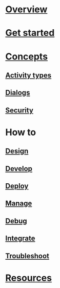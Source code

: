 # [Overview](~/dotnet/index.md)
# [Get started](~/dotnet/getstarted.md)
# [Concepts](~/dotnet/concepts.md)
## [Activity types](~/dotnet/activities.md)
## [Dialogs](~/dotnet/dialogs.md)
## [Security](~/dotnet/security.md)
# How to
## [Design](../design/TOC.md)
## [Develop](develop/TOC.md)
## [Deploy](../deploy/TOC.md)
## [Manage](../manage/TOC.md)
## [Debug](../debug/TOC.md)
## [Integrate](../integrate/TOC.md)
## [Troubleshoot](../troubleshoot/TOC.md)
# [Resources](../resources/TOC.md)